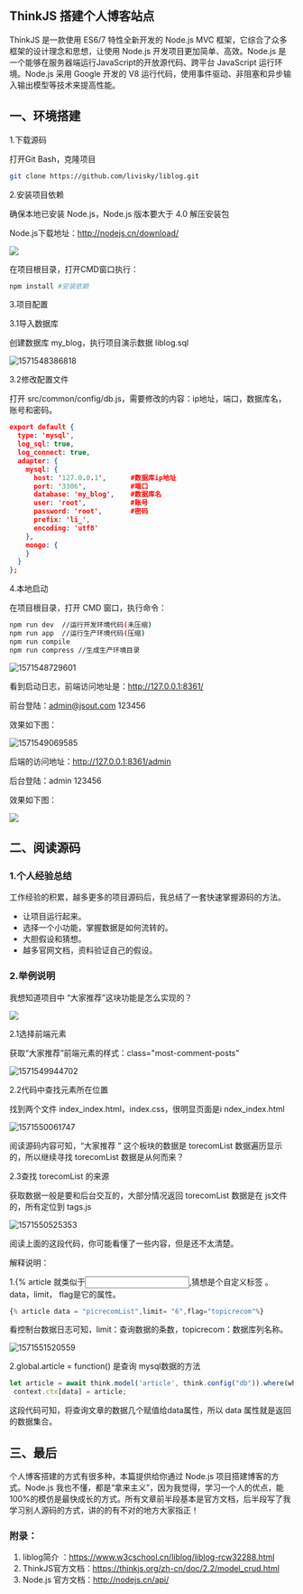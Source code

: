 ## ThinkJS 搭建个人博客站点

ThinkJS 是一款使用 ES6/7 特性全新开发的 Node.js MVC 框架，它综合了众多框架的设计理念和思想，让使用 Node.js 开发项目更加简单、高效。Node.js 是一个能够在服务器端运行JavaScript的开放源代码、跨平台 JavaScript 运行环境。Node.js 采用 Google 开发的 V8 运行代码，使用事件驱动、非阻塞和异步输入输出模型等技术来提高性能。



## 一、环境搭建

1.下载源码

打开Git Bash，克隆项目

```bash
git clone https://github.com/livisky/liblog.git
```

2.安装项目依赖

确保本地已安装 Node.js，Node.js 版本要大于 4.0 解压安装包 

Node.js下载地址：<http://nodejs.cn/download/> 

![](thinkjs_images/1.png)

在项目根目录，打开CMD窗口执行：

```bash
npm install #安装依赖
```

3.项目配置

3.1导入数据库

创建数据库 my_blog，执行项目演示数据 liblog.sql 

![1571548386818](thinkjs_images/2.png)

3.2修改配置文件

打开 src/common/config/db.js，需要修改的内容：ip地址，端口，数据库名，账号和密码。

```json
export default {
  type: 'mysql',
  log_sql: true,
  log_connect: true,
  adapter: {
    mysql: {
      host: '127.0.0.1',      #数据库ip地址
      port: '3306',           #端口
      database: 'my_blog',    #数据库名
      user: 'root',           #账号
      password: 'root',       #密码
      prefix: 'li_',
      encoding: 'utf8'
    },
    mongo: {
    }
  }
};
```

4.本地启动

在项目根目录，打开 CMD 窗口，执行命令：

```bash
npm run dev  //运行开发环境代码(未压缩)
npm run app  //运行生产环境代码(压缩)
npm run compile
npm run compress //生成生产环境目录
```

![1571548729601](thinkjs_images/3.png)

看到启动日志，前端访问地址是：<http://127.0.0.1:8361/> 

前台登陆：admin@jsout.com 123456 

效果如下图：

![1571549069585](thinkjs_images/4.png)

后端的访问地址：<http://127.0.0.1:8361/admin> 

后台登陆：admin 123456 

效果如下图：

![](thinkjs_images/5.png)

## 二、阅读源码

### 1.个人经验总结

工作经验的积累，越多更多的项目源码后，我总结了一套快速掌握源码的方法。

- 让项目运行起来。
- 选择一个小功能，掌握数据是如何流转的。
- 大胆假设和猜想。
- 越多官网文档，资料验证自己的假设。

### 2.举例说明

我想知道项目中 “大家推荐”这块功能是怎么实现的？

![](thinkjs_images/6.png)

2.1选择前端元素

获取“大家推荐”前端元素的样式：class="most-comment-posts" 

![1571549944702](thinkjs_images/7.png)

2.2代码中查找元素所在位置

找到两个文件 index_index.html，index.css，很明显页面是i ndex_index.html

![1571550061747](thinkjs_images/8.png)

阅读源码内容可知，“大家推荐 ” 这个板块的数据是 torecomList 数据遍历显示的，所以继续寻找 torecomList  数据是从何而来？

2.3查找 torecomList 的来源

获取数据一般是要和后台交互的，大部分情况返回 torecomList 数据是在 js文件的，所有定位到 tags.js

![1571550525353](thinkjs_images/9.png)

阅读上面的这段代码，你可能看懂了一些内容，但是还不太清楚。

解释说明：

1.{% article 就类似于<input>,猜想是个自定义标签 。 data，limit， flag是它的属性。

```javascript
{% article data = "picrecomList",limit= "6",flag="topicrecom"%} 
```

看控制台数据日志可知，limit：查询数据的条数，topicrecom：数据库列名称。

![1571551520559](thinkjs_images/10.png)

2.global.article = function() 是查询 mysql数据的方法

```javascript
let article = await think.model('article', think.config("db")).where(where).limit(limit).order(type).select(); #查询数据
 context.ctx[data] = article;
```

这段代码可知，将查询文章的数据几个赋值给data属性，所以 data 属性就是返回的数据集合。

## 三、最后

个人博客搭建的方式有很多种，本篇提供给你通过 Node.js 项目搭建博客的方式。Node.js 我也不懂，都是“拿来主义”，因为我觉得，学习一个人的优点，能100%的模仿是最快成长的方式。所有文章前半段基本是官方文档，后半段写了我学习别人源码的方式，讲的的有不对的地方大家指正！



### 附录：

1. liblog简介 ：<https://www.w3cschool.cn/liblog/liblog-rcw32288.html> 
2. ThinkJS官方文档：<https://thinkjs.org/zh-cn/doc/2.2/model_crud.html> 
3. Node.js 官方文档：<http://nodejs.cn/api/> 